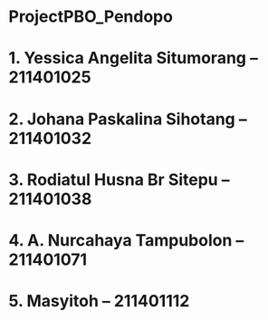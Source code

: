 # ProjectPBO_Pendopo
# 
# 1. Yessica Angelita Situmorang – 211401025
# 2. Johana Paskalina Sihotang  – 211401032
# 3. Rodiatul Husna Br Sitepu  – 211401038
# 4. A. Nurcahaya Tampubolon  – 211401071
# 5. Masyitoh  – 211401112
